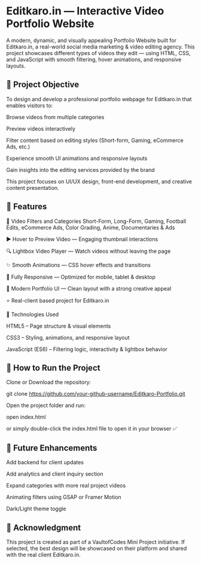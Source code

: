 # Editkaro.in — Interactive Video Portfolio Website

A modern, dynamic, and visually appealing Portfolio Website built for Editkaro.in, a real-world social media marketing & video editing agency.
This project showcases different types of videos they edit — using HTML, CSS, and JavaScript with smooth filtering, hover animations, and responsive layouts.

## 🎯 Project Objective

To design and develop a professional portfolio webpage for Editkaro.in that enables visitors to:

Browse videos from multiple categories

Preview videos interactively

Filter content based on editing styles (Short-form, Gaming, eCommerce Ads, etc.)

Experience smooth UI animations and responsive layouts

Gain insights into the editing services provided by the brand

This project focuses on UI/UX design, front-end development, and creative content presentation.

## 🧱 Features

🎥 Video Filters and Categories
Short-Form, Long-Form, Gaming, Football Edits, eCommerce Ads, Color Grading, Anime, Documentaries & Ads

▶️ Hover to Preview Video — Engaging thumbnail interactions

🔍 Lightbox Video Player — Watch videos without leaving the page

✨ Smooth Animations — CSS hover effects and transitions

📱 Fully Responsive — Optimized for mobile, tablet & desktop

🎨 Modern Portfolio UI — Clean layout with a strong creative appeal

⭐ Real-client based project for Editkaro.in

🧩 Technologies Used

HTML5 – Page structure & visual elements

CSS3 – Styling, animations, and responsive layout

JavaScript (ES6) – Filtering logic, interactivity & lightbox behavior

## 🚀 How to Run the Project

Clone or Download the repository:

git clone https://github.com/your-github-username/Editkaro-Portfolio.git


Open the project folder and run:

open index.html


or simply double-click the index.html file to open it in your browser ✅

## 📌 Future Enhancements

Add backend for client updates

Add analytics and client inquiry section

Expand categories with more real project videos

Animating filters using GSAP or Framer Motion

Dark/Light theme toggle

## 🏅 Acknowledgment

This project is created as part of a VaultofCodes Mini Project initiative.
If selected, the best design will be showcased on their platform and shared with the real client Editkaro.in.
